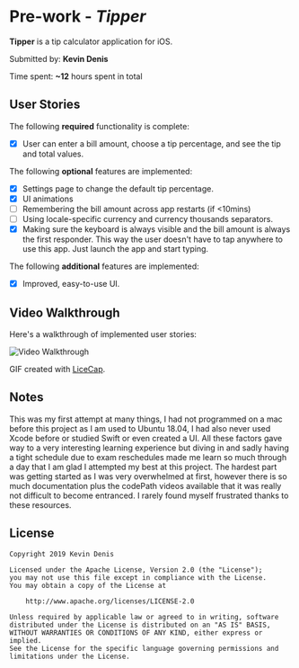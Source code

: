 # Pre-work - *Tipper*

**Tipper** is a tip calculator application for iOS.

Submitted by: **Kevin Denis**

Time spent: **~12** hours spent in total

## User Stories

The following **required** functionality is complete:

* [x] User can enter a bill amount, choose a tip percentage, and see the tip and total values.

The following **optional** features are implemented:
* [x] Settings page to change the default tip percentage.
* [x] UI animations
* [ ] Remembering the bill amount across app restarts (if <10mins)
* [ ] Using locale-specific currency and currency thousands separators.
* [x] Making sure the keyboard is always visible and the bill amount is always the first responder. This way the user doesn't have to tap anywhere to use this app. Just launch the app and start typing.

The following **additional** features are implemented:

- [x] Improved, easy-to-use UI.

## Video Walkthrough 

Here's a walkthrough of implemented user stories:

<img src='https://imgur.com/a/3ub2DJZ' title='Video Walkthrough' width='' alt='Video Walkthrough' />

GIF created with [LiceCap](http://www.cockos.com/licecap/).

## Notes

This was my first attempt at many things, I had not programmed on a mac before this project as I am used to Ubuntu 18.04,
I had also never used Xcode before or studied Swift or even created a UI. All these factors gave way to a very interesting 
learning experience but diving in and sadly having a tight schedule due to exam reschedules made me learn so much through a 
day that I am glad I attempted my best at this project. The hardest part was getting started as I was very overwhelmed at first,
however there is so much documentation plus the codePath videos available that it was really not difficult to become entranced.
I rarely found myself frustrated thanks to these resources. 
## License

    Copyright 2019 Kevin Denis

    Licensed under the Apache License, Version 2.0 (the "License");
    you may not use this file except in compliance with the License.
    You may obtain a copy of the License at

        http://www.apache.org/licenses/LICENSE-2.0

    Unless required by applicable law or agreed to in writing, software
    distributed under the License is distributed on an "AS IS" BASIS,
    WITHOUT WARRANTIES OR CONDITIONS OF ANY KIND, either express or implied.
    See the License for the specific language governing permissions and
    limitations under the License.
